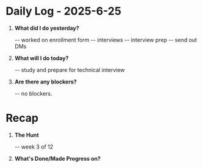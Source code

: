 # Daily Log - 2025-6-25

1. **What did I do yesterday?**

   -- worked on enrollment form
   -- interviews
   -- interview prep
   -- send out DMs

2. **What will I do today?**

   -- study and prepare for technical interview

3. **Are there any blockers?**

   -- no blockers.

# Recap

1. **The Hunt**
   
   -- week 3 of 12

2. **What's Done/Made Progress on?** 

<!--
   git add .; git commit -m "daily stand-up"; git push;
   git add .; git commit -m "daily close"; git push;
-->
